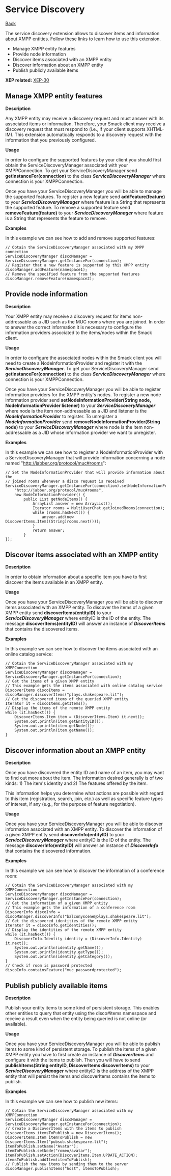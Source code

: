 Service Discovery
=================

[Back](index.md)

The service discovery extension allows to discover items and information about
XMPP entities. Follow these links to learn how to use this extension.

  * Manage XMPP entity features
  * Provide node information
  * Discover items associated with an XMPP entity
  * Discover information about an XMPP entity
  * Publish publicly available items
  
**XEP related:** [XEP-30](http://www.xmpp.org/extensions/xep-0030.html)

Manage XMPP entity features
---------------------------

**Description**

Any XMPP entity may receive a discovery request and must answer with its
associated items or information. Therefore, your Smack client may receive a
discovery request that must respond to (i.e., if your client supports XHTML-
IM). This extension automatically responds to a discovery request with the
information that you previously configured.

**Usage**

In order to configure the supported features by your client you should first
obtain the ServiceDiscoveryManager associated with your XMPPConnection. To get
your ServiceDiscoveryManager send **getInstanceFor(connection)** to the class
_**ServiceDiscoveryManager**_ where connection is your XMPPConnection.

Once you have your ServiceDiscoveryManager you will be able to manage the
supported features. To register a new feature send **addFeature(feature)** to
your _**ServiceDiscoveryManager**_ where feature is a String that represents
the supported feature. To remove a supported feature send
**removeFeature(feature)** to your _**ServiceDiscoveryManager**_ where feature
is a String that represents the feature to remove.

**Examples**

In this example we can see how to add and remove supported features:

```
// Obtain the ServiceDiscoveryManager associated with my XMPP connection
ServiceDiscoveryManager discoManager = ServiceDiscoveryManager.getInstanceFor(connection);
// Register that a new feature is supported by this XMPP entity
discoManager.addFeature(namespace1);
// Remove the specified feature from the supported features
discoManager.removeFeature(namespace2);
```

Provide node information
------------------------

**Description**

Your XMPP entity may receive a discovery request for items non-addressable as
a JID such as the MUC rooms where you are joined. In order to answer the
correct information it is necessary to configure the information providers
associated to the items/nodes within the Smack client.

**Usage**

In order to configure the associated nodes within the Smack client you will
need to create a NodeInformationProvider and register it with the
_**ServiceDiscoveryManager**_. To get your ServiceDiscoveryManager send
**getInstanceFor(connection)** to the class _**ServiceDiscoveryManager**_
where connection is your XMPPConnection.

Once you have your ServiceDiscoveryManager you will be able to register
information providers for the XMPP entity's nodes. To register a new node
information provider send **setNodeInformationProvider(String node,
NodeInformationProvider listener)** to your _**ServiceDiscoveryManager**_
where node is the item non-addressable as a JID and listener is the
_**NodeInformationProvider**_ to register. To unregister a
_**NodeInformationProvider**_ send **removeNodeInformationProvider(String
node)** to your _**ServiceDiscoveryManager**_ where node is the item non-
addressable as a JID whose information provider we want to unregister.

**Examples**

In this example we can see how to register a NodeInformationProvider with a
ServiceDiscoveryManager that will provide information concerning a node named
"http://jabber.org/protocol/muc#rooms":

```
// Set the NodeInformationProvider that will provide information about the
// joined rooms whenever a disco request is received
ServiceDiscoveryManager.getInstanceFor(connection).setNodeInformationProvider(
	"http://jabber.org/protocol/muc#rooms",
	new NodeInformationProvider() {
		public List getNodeItems() {
			ArrayList answer = new ArrayList();
			Iterator rooms = MultiUserChat.getJoinedRooms(connection);
			while (rooms.hasNext()) {
				answer.add(new DiscoverItems.Item((String)rooms.next()));
			}
			return answer;
		}
});
```

Discover items associated with an XMPP entity
---------------------------------------------

**Description**

In order to obtain information about a specific item you have to first
discover the items available in an XMPP entity.

**Usage**

Once you have your ServiceDiscoveryManager you will be able to discover items
associated with an XMPP entity. To discover the items of a given XMPP entity
send **discoverItems(entityID)** to your _**ServiceDiscoveryManager**_ where
entityID is the ID of the entity. The message **discoverItems(entityID)** will
answer an instance of _**DiscoverItems**_ that contains the discovered items.

**Examples**

In this example we can see how to discover the items associated with an online
catalog service:

```
// Obtain the ServiceDiscoveryManager associated with my XMPPConnection
ServiceDiscoveryManager discoManager = ServiceDiscoveryManager.getInstanceFor(connection);
// Get the items of a given XMPP entity
// This example gets the items associated with online catalog service
DiscoverItems discoItems = discoManager.discoverItems("plays.shakespeare.lit");
// Get the discovered items of the queried XMPP entity
Iterator it = discoItems.getItems();
// Display the items of the remote XMPP entity
while (it.hasNext()) {
	DiscoverItems.Item item = (DiscoverItems.Item) it.next();
	System.out.println(item.getEntityID());
	System.out.println(item.getNode());
	System.out.println(item.getName());
}
```

Discover information about an XMPP entity
-----------------------------------------

**Description**

Once you have discovered the entity ID and name of an item, you may want to
find out more about the item. The information desired generally is of two
kinds: 1) The item's identity and 2) The features offered by the item.

This information helps you determine what actions are possible with regard to
this item (registration, search, join, etc.) as well as specific feature types
of interest, if any (e.g., for the purpose of feature negotiation).

**Usage**

Once you have your ServiceDiscoveryManager you will be able to discover
information associated with an XMPP entity. To discover the information of a
given XMPP entity send **discoverInfo(entityID)** to your
_**ServiceDiscoveryManager**_ where entityID is the ID of the entity. The
message **discoverInfo(entityID)** will answer an instance of
_**DiscoverInfo**_ that contains the discovered information.

**Examples**

In this example we can see how to discover the information of a conference
room:

```
// Obtain the ServiceDiscoveryManager associated with my XMPPConnection
ServiceDiscoveryManager discoManager = ServiceDiscoveryManager.getInstanceFor(connection);
// Get the information of a given XMPP entity
// This example gets the information of a conference room
DiscoverInfo discoInfo = discoManager.discoverInfo("balconyscene@plays.shakespeare.lit");
// Get the discovered identities of the remote XMPP entity
Iterator it = discoInfo.getIdentities();
// Display the identities of the remote XMPP entity
while (it.hasNext()) {
	DiscoverInfo.Identity identity = (DiscoverInfo.Identity) it.next();
	System.out.println(identity.getName());
	System.out.println(identity.getType());
	System.out.println(identity.getCategory());
}
// Check if room is password protected
discoInfo.containsFeature("muc_passwordprotected");
```

Publish publicly available items
--------------------------------

**Description**

Publish your entity items to some kind of persistent storage. This enables
other entities to query that entity using the disco#items namespace and
receive a result even when the entity being queried is not online (or
available).

**Usage**

Once you have your ServiceDiscoveryManager you will be able to publish items
to some kind of persistent storage. To publish the items of a given XMPP
entity you have to first create an instance of _**DiscoverItems**_ and
configure it with the items to publish. Then you will have to send
**publishItems(String entityID, DiscoverItems discoverItems)** to your
_**ServiceDiscoveryManager**_ where entityID is the address of the XMPP entity
that will persist the items and discoverItems contains the items to publish.

**Examples**

In this example we can see how to publish new items:

```
// Obtain the ServiceDiscoveryManager associated with my XMPPConnection
ServiceDiscoveryManager discoManager = ServiceDiscoveryManager.getInstanceFor(connection);
// Create a DiscoverItems with the items to publish
DiscoverItems itemsToPublish = new DiscoverItems();
DiscoverItems.Item itemToPublish = new DiscoverItems.Item("pubsub.shakespeare.lit");
itemToPublish.setName("Avatar");
itemToPublish.setNode("romeo/avatar");
itemToPublish.setAction(DiscoverItems.Item.UPDATE_ACTION);
itemsToPublish.addItem(itemToPublish);
// Publish the new items by sending them to the server
discoManager.publishItems("host", itemsToPublish);
```
